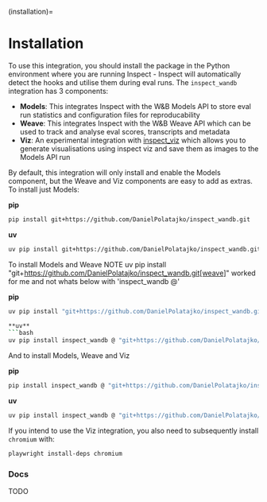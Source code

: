 (installation)=
# Installation

To use this integration, you should install the package in the Python environment where you are running Inspect - Inspect will automatically detect the hooks and utilise them during eval runs. The `inspect_wandb` integration has 3 components:

- **Models**: This integrates Inspect with the W&B Models API to store eval run statistics and configuration files for reproducability
- **Weave**: This integrates Inspect with the W&B Weave API which can be used to track and analyse eval scores, transcripts and metadata
- **Viz**: An experimental integration with [inspect_viz](https://github.com/meridianlabs-ai/inspect_viz) which allows you to generate visualisations using inspect viz and save them as images to the Models API run

By default, this integration will only install and enable the Models component, but the Weave and Viz components are easy to add as extras. To install just Models:

**pip**
```bash
pip install git+https://github.com/DanielPolatajko/inspect_wandb.git
```

**uv**
```bash
uv pip install git+https://github.com/DanielPolatajko/inspect_wandb.git
```

To install Models and Weave
NOTE uv pip install "git+https://github.com/DanielPolatajko/inspect_wandb.git[weave]" worked for me and not whats below with 'inspect_wandb @'

**pip**
```bash
uv pip install "git+https://github.com/DanielPolatajko/inspect_wandb.git[weave]"```

**uv**
```bash
uv pip install inspect_wandb @ "git+https://github.com/DanielPolatajko/inspect_wandb.git[weave]"
```

And to install Models, Weave and Viz

**pip**
```bash
pip install inspect_wandb @ "git+https://github.com/DanielPolatajko/inspect_wandb.git[weave,viz]"
```

**uv**
```bash
uv pip install inspect_wandb @ "git+https://github.com/DanielPolatajko/inspect_wandb.git[weave,viz]"
```

If you intend to use the Viz integration, you also need to subsequently install `chromium` with:

```bash
playwright install-deps chromium
```

### Docs
TODO
